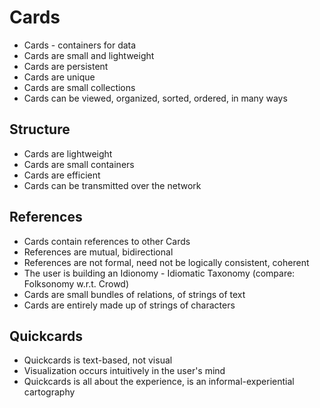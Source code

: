 Cards
=====

* Cards - containers for data
* Cards are small and lightweight
* Cards are persistent
* Cards are unique
* Cards are small collections
* Cards can be viewed, organized, sorted, ordered, in many ways

## Structure

* Cards are lightweight
* Cards are small containers
* Cards are efficient
* Cards can be transmitted over the network

## References

* Cards contain references to other Cards
* References are mutual, bidirectional
* References are not formal, need not be logically consistent, coherent
* The user is building an Idionomy - Idiomatic Taxonomy (compare: Folksonomy w.r.t. Crowd)
* Cards are small bundles of relations, of strings of text
* Cards are entirely made up of strings of characters

## Quickcards

* Quickcards is text-based, not visual
* Visualization occurs intuitively in the user's mind
* Quickcards is all about the experience, is an informal-experiential cartography
